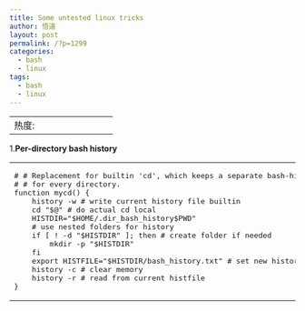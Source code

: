 ```yaml
---
title: Some untested linux tricks
author: 悟道
layout: post
permalink: /?p=1299
categories:
  - bash
  - linux
tags:
  - bash
  - linux
---
```

<table>
  <tr cellpadding=0><td>
    热度:
  </td><td cellpadding=0><img src='http://210.75.224.29/wordpress/wp-content/plugins/statpresscn/images/sun.gif' width=10 height=10 border=0 /></td><td cellpadding=0><img src='http://210.75.224.29/wordpress/wp-content/plugins/statpresscn/images/sun_dark.gif' width=10 height=10 border=0 /></td><td cellpadding=0><img src='http://210.75.224.29/wordpress/wp-content/plugins/statpresscn/images/sun_dark.gif' width=10 height=10 border=0 /></td><td cellpadding=0><img src='http://210.75.224.29/wordpress/wp-content/plugins/statpresscn/images/sun_dark.gif' width=10 height=10 border=0 /></td><td cellpadding=0><img src='http://210.75.224.29/wordpress/wp-content/plugins/statpresscn/images/sun_dark.gif' width=10 height=10 border=0 /></td></tr>
</table>

1.**Per-directory bash history**

<div class="wp_codebox">
  <table>
    <tr id="p1299143">
      <td class="code" id="p1299code143">
        <pre class="bahs" style="font-family:monospace;"># # Replacement for builtin 'cd', which keeps a separate bash-history 
# # for every directory. 
function mycd() {
    history -w # write current history file builtin 
    cd "$@" # do actual cd local 
    HISTDIR="$HOME/.dir_bash_history$PWD" 
    # use nested folders for history 
    if [ ! -d "$HISTDIR" ]; then # create folder if needed 
        mkdir -p "$HISTDIR"
    fi 
    export HISTFILE="$HISTDIR/bash_history.txt" # set new history file   
    history -c # clear memory 
    history -r # read from current histfile 
}</pre>
      </td>
    </tr>
  </table>
</div>